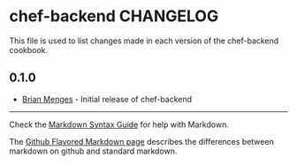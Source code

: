 chef-backend CHANGELOG
======================

This file is used to list changes made in each version of the chef-backend cookbook.

0.1.0
-----
- [Brian Menges](https://github.com/mengesb) - Initial release of chef-backend

- - -
Check the [Markdown Syntax Guide](http://daringfireball.net/projects/markdown/syntax) for help with Markdown.

The [Github Flavored Markdown page](http://github.github.com/github-flavored-markdown/) describes the differences between markdown on github and standard markdown.
